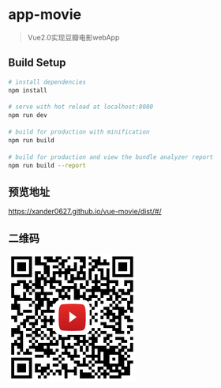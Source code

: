 # app-movie

> Vue2.0实现豆瓣电影webApp

## Build Setup

``` bash
# install dependencies
npm install

# serve with hot reload at localhost:8080
npm run dev

# build for production with minification
npm run build

# build for production and view the bundle analyzer report
npm run build --report
```
## 预览地址

https://xander0627.github.io/vue-movie/dist/#/

## 二维码
![项目预览](.\static\img\erweima.png)


